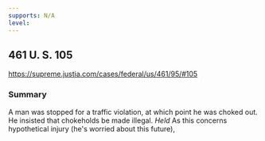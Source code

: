 ```yaml
---
supports: N/A
level:
---
```

## 461 U. S. 105

https://supreme.justia.com/cases/federal/us/461/95/#105

### Summary

A man was stopped for a traffic violation, at which point he was choked out. He insisted that chokeholds be made illegal.
*Held*
As this concerns hypothetical injury (he's worried about this future), 

